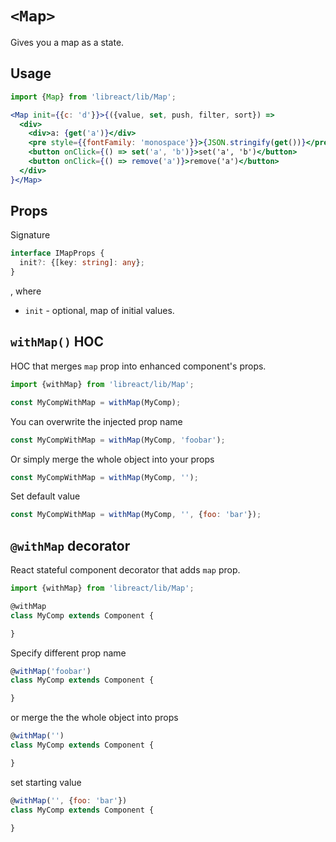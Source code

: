 # `<Map>`

Gives you a map as a state.

## Usage

```jsx
import {Map} from 'libreact/lib/Map';

<Map init={{c: 'd'}}>{({value, set, push, filter, sort}) =>
  <div>
    <div>a: {get('a')}</div>
    <pre style={{fontFamily: 'monospace'}}>{JSON.stringify(get())}</pre>
    <button onClick={() => set('a', 'b')}>set('a', 'b')</button>
    <button onClick={() => remove('a')}>remove('a')</button>
  </div>
}</Map>
```

## Props

Signature

```ts
interface IMapProps {
  init?: {[key: string]: any};
}
```

, where

  - `init` - optional, map of initial values.


## `withMap()` HOC

HOC that merges `map` prop into enhanced component's props.

```jsx
import {withMap} from 'libreact/lib/Map';

const MyCompWithMap = withMap(MyComp);
```

You can overwrite the injected prop name

```js
const MyCompWithMap = withMap(MyComp, 'foobar');
```

Or simply merge the whole object into your props

```js
const MyCompWithMap = withMap(MyComp, '');
```

Set default value

```js
const MyCompWithMap = withMap(MyComp, '', {foo: 'bar'});
```



## `@withMap` decorator

React stateful component decorator that adds `map` prop.

```js
import {withMap} from 'libreact/lib/Map';

@withMap
class MyComp extends Component {

}
```

Specify different prop name

```js
@withMap('foobar')
class MyComp extends Component {

}
```

or merge the the whole object into props

```js
@withMap('')
class MyComp extends Component {

}
```

set starting value

```js
@withMap('', {foo: 'bar'})
class MyComp extends Component {

}
```
